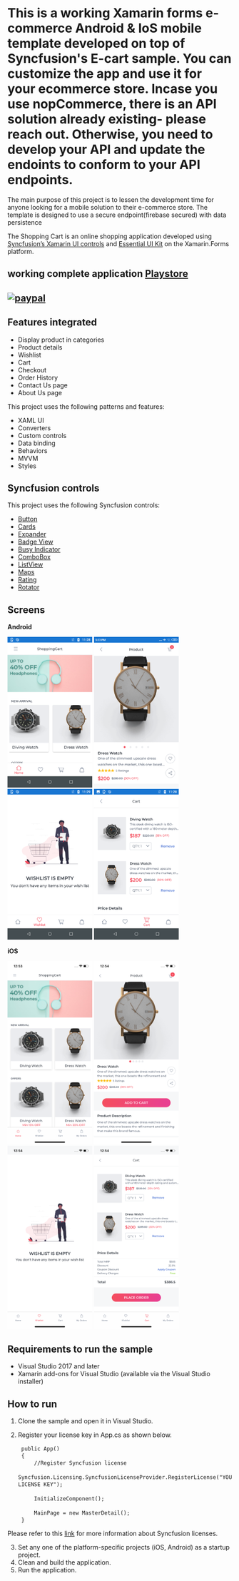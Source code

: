 # This is a working Xamarin forms e-commerce Android & IoS mobile template developed on top of Syncfusion's E-cart sample. You can customize the app and use it for your ecommerce store. Incase you use nopCommerce, there is an API solution already existing- please reach out. Otherwise, you need to develop your API and update the endoints to conform to your API endpoints.
The main purpose of this project is to lessen the development time for anyone looking for  a mobile solution to their e-commerce store.
The template is designed to use a secure endpoint(firebase secured) with data persistence
 
The Shopping Cart is an online shopping application developed using [Syncfusion’s Xamarin UI controls](https://www.syncfusion.com/xamarin-ui-controls) and  [Essential UI Kit](https://github.com/syncfusion/essential-ui-kit-for-xamarin.forms) on the Xamarin.Forms platform.

## working complete application [Playstore](https://play.google.com/store/apps/details?id=com.habahabamall.ShoppingCartApp)

## [![paypal](https://www.paypalobjects.com/en_US/i/btn/btn_donateCC_LG.gif)](https://www.paypal.com/donate/?hosted_button_id=XMQSX7J83V5AN)
 

## Features integrated 

* Display product in categories
* Product details
* Wishlist
* Cart
* Checkout
* Order History
* Contact Us page
* About Us page

This project uses the following patterns and features:

* XAML UI
* Converters
* Custom controls
* Data binding
* Behaviors
* MVVM
* Styles
 
## Syncfusion controls

This project uses the following Syncfusion controls:

* [Button](https://www.syncfusion.com/xamarin-ui-controls/xamarin-button)
* [Cards](https://www.syncfusion.com/xamarin-ui-controls/xamarin-cards)
* [Expander](https://www.syncfusion.com/xamarin-ui-controls/xamarin-expander)
* [Badge View](https://www.syncfusion.com/xamarin-ui-controls/xamarin-badge-view)
* [Busy Indicator](https://www.syncfusion.com/xamarin-ui-controls/xamarin-busy-indicator)
* [ComboBox](https://www.syncfusion.com/xamarin-ui-controls/xamarin-combobox)
* [ListView](https://www.syncfusion.com/xamarin-ui-controls/xamarin-listview)
* [Maps](https://www.syncfusion.com/xamarin-ui-controls/xamarin-maps)
* [Rating](https://www.syncfusion.com/xamarin-ui-controls/xamarin-rating)
* [Rotator](https://www.syncfusion.com/xamarin-ui-controls/xamarin-rotator)

## Screens

**Android**

<img src="images/ProductHomeScreen_Android.png" Width="190" /> <img src="images/ProductDetailScreen_Android.png" Width="190" /> <img src="images/EmptyWishList_Android.png" Width="190" /> <img src="images/ProductCartScreen_Android.png" Width="190" />

**iOS**

<img src="images/ProductHomeScreen_iOS.png" Width="190" /> <img src="images/ProductDetailScreen_iOS.png" Width="190" /> <img src="images/EmptyWishList_iOS.png" Width="190" /> <img src="images/ProductCartScreen_iOS.png" Width="190" />




## Requirements to run the sample

* Visual Studio 2017 and later
* Xamarin add-ons for Visual Studio (available via the Visual Studio installer)

## How to run 

1. Clone the sample and open it in Visual Studio.
2. Register your license key in App.cs as shown below.

        public App()
        {
            //Register Syncfusion license
            Syncfusion.Licensing.SyncfusionLicenseProvider.RegisterLicense("YOUR LICENSE KEY");

            InitializeComponent();

            MainPage = new MasterDetail();
        } 

Please refer to this [link](https://help.syncfusion.com/common/essential-studio/licensing/license-key#xamarinforms) for more information about Syncfusion licenses.

3. Set any one of the platform-specific projects (iOS, Android) as a startup project.
4. Clean and build the application.
5. Run the application.
 
